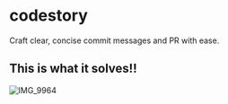 # codestory
Craft clear, concise commit messages and PR with ease.

## This is what it solves!!

![IMG_9964](https://github.com/user-attachments/assets/7cef00d3-fd04-47f5-864c-6ed0a7997294)
